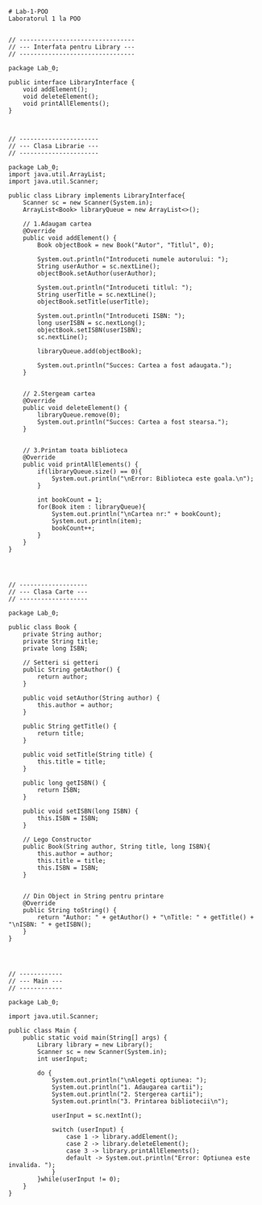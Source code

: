     # Lab-1-POO
    Laboratorul 1 la POO
    
    
    // --------------------------------
    // --- Interfata pentru Library ---
    // --------------------------------
    
    package Lab_0;
    
    public interface LibraryInterface {
        void addElement();
        void deleteElement();
        void printAllElements();
    }
    
    
    
    // ----------------------
    // --- Clasa Librarie ---
    // ----------------------
    
    package Lab_0;
    import java.util.ArrayList;
    import java.util.Scanner;
    
    public class Library implements LibraryInterface{
        Scanner sc = new Scanner(System.in);
        ArrayList<Book> libraryQueue = new ArrayList<>();
    
        // 1.Adaugam cartea
        @Override
        public void addElement() {
            Book objectBook = new Book("Autor", "Titlul", 0);
    
            System.out.println("Introduceti numele autorului: ");
            String userAuthor = sc.nextLine();
            objectBook.setAuthor(userAuthor);
    
            System.out.println("Introduceti titlul: ");
            String userTitle = sc.nextLine();
            objectBook.setTitle(userTitle);
    
            System.out.println("Introduceti ISBN: ");
            long userISBN = sc.nextLong();
            objectBook.setISBN(userISBN);
            sc.nextLine();
    
            libraryQueue.add(objectBook);
    
            System.out.println("Succes: Cartea a fost adaugata.");
        }
    
    
        // 2.Stergeam cartea
        @Override
        public void deleteElement() {
            libraryQueue.remove(0);
            System.out.println("Succes: Cartea a fost stearsa.");
        }
    
    
        // 3.Printam toata biblioteca
        @Override
        public void printAllElements() {
            if(libraryQueue.size() == 0){
                System.out.println("\nError: Biblioteca este goala.\n");
            }
    
            int bookCount = 1;
            for(Book item : libraryQueue){
                System.out.println("\nCartea nr:" + bookCount);
                System.out.println(item);
                bookCount++;
            }
        }
    }
    
    
    
    
    // -------------------
    // --- Clasa Carte ---
    // -------------------
    
    package Lab_0;
    
    public class Book {
        private String author;
        private String title;
        private long ISBN;
    
        // Setteri si getteri
        public String getAuthor() {
            return author;
        }
    
        public void setAuthor(String author) {
            this.author = author;
        }
    
        public String getTitle() {
            return title;
        }
    
        public void setTitle(String title) {
            this.title = title;
        }
    
        public long getISBN() {
            return ISBN;
        }
    
        public void setISBN(long ISBN) {
            this.ISBN = ISBN;
        }
    
        // Lego Constructor
        public Book(String author, String title, long ISBN){
            this.author = author;
            this.title = title;
            this.ISBN = ISBN;
        }
    
    
        // Din Object in String pentru printare
        @Override
        public String toString() {
            return "Author: " + getAuthor() + "\nTitle: " + getTitle() + "\nISBN: " + getISBN();
        }
    }
    
    
    
    
    // ------------
    // --- Main ---
    // ------------
    
    package Lab_0;
    
    import java.util.Scanner;
    
    public class Main {
        public static void main(String[] args) {
            Library library = new Library();
            Scanner sc = new Scanner(System.in);
            int userInput;
    
            do {
                System.out.println("\nAlegeti optiunea: ");
                System.out.println("1. Adaugarea cartii");
                System.out.println("2. Stergerea cartii");
                System.out.println("3. Printarea bibliotecii\n");
    
                userInput = sc.nextInt();
    
                switch (userInput) {
                    case 1 -> library.addElement();
                    case 2 -> library.deleteElement();
                    case 3 -> library.printAllElements();
                    default -> System.out.println("Error: Optiunea este invalida. ");
                }
            }while(userInput != 0);
        }
    }
